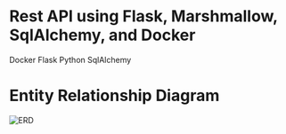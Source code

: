 # Rest API using Flask, Marshmallow, SqlAlchemy, and Docker
Docker
Flask
Python
SqlAlchemy


# Entity Relationship Diagram
![ERD](https://i.imgur.com/fAjYETy.png)
